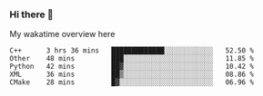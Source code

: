 ### Hi there 👋

<!--
**Jassy930/Jassy930** is a ✨ _special_ ✨ repository because its `README.md` (this file) appears on your GitHub profile.

Here are some ideas to get you started:

- 🔭 I’m currently working on ...
- 🌱 I’m currently learning ...
- 👯 I’m looking to collaborate on ...
- 🤔 I’m looking for help with ...
- 💬 Ask me about ...
- 📫 How to reach me: ...
- 😄 Pronouns: ...
- ⚡ Fun fact: ...
-->

My wakatime overview here
<!--START_SECTION:waka-->
```text
C++      3 hrs 36 mins   █████████████░░░░░░░░░░░░   52.50 % 
Other    48 mins         ███░░░░░░░░░░░░░░░░░░░░░░   11.85 % 
Python   42 mins         ██▓░░░░░░░░░░░░░░░░░░░░░░   10.42 % 
XML      36 mins         ██▒░░░░░░░░░░░░░░░░░░░░░░   08.86 % 
CMake    28 mins         █▓░░░░░░░░░░░░░░░░░░░░░░░   06.96 % 
```
<!--END_SECTION:waka-->
